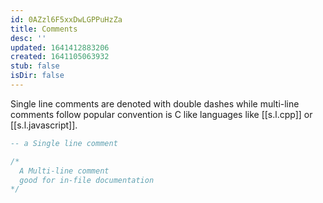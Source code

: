 ```yaml
---
id: 0AZzl6F5xxDwLGPPuHzZa
title: Comments
desc: ''
updated: 1641412883206
created: 1641105063932
stub: false
isDir: false
---
```


Single line comments are denoted with double dashes while multi-line comments follow popular convention is C like languages like [[s.l.cpp]] or [[s.l.javascript]].

```sql
-- a Single line comment

/*
  A Multi-line comment
  good for in-file documentation
*/

```
